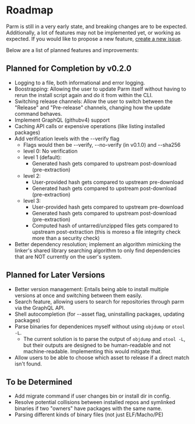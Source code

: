 # Roadmap

Parm is still in a very early state, and breaking changes are to be expected. Additionally, a lot of features may not be implemented yet, or working as expected. If you would like to propose a new feature, [create a new issue](https://github.com/yhoundz/parm/issues/new).

Below are a list of planned features and improvements:

## Planned for Completion by v0.2.0
- Logging to a file, both informational and error logging.
- Boostrapping: Allowing the user to update Parm itself without having to rerun the install script again and do it from within the CLI.
- Switching release channels: Allow the user to switch between the "Release" and "Pre-release" channels, changing how the update command behaves.
- Implement GraphQL (githubv4) support
- Caching API calls or expensive operations (like listing installed packages)
- Add verification levels with the --verify flag
	- Flags would then be --verify, --no-verify (in v0.1.0) and --sha256
	- level 0: No verification
	- level 1 (default):
		* Generated hash gets compared to upstream post-download (pre-extraction)
	- level 2:
		* User-provided hash gets compared to upstream pre-download
		* Generated hash gets compared to upstream post-download (pre-extraction)
	- level 3:
		* User-provided hash gets compared to upstream pre-download
		* Generated hash gets compared to upstream post-download (pre-extraction)
		* Computed hash of untarred/unzipped files gets compared to upstream post-extraction (this is moreso a file integrity check more than a security check)
- Better dependency resolution; implement an algorithm mimicking the linker's shared library searching algorithm to only find dependencies that are NOT currently on the user's system.

## Planned for Later Versions
- Better version management: Entails being able to install multiple versions at once and switching between them easily.
- Search feature, allowing users to search for repositories through parm via the GraphQL API.
- Shell autocompletion (for --asset flag, uninstalling packages, updating packages)
- Parse binaries for dependenices myself without using `objdump` or `otool -L`.
	- The current solution is to parse the output of `objdump` and `otool -L`, but their outputs are designed to be human-readable and not machine-readable. Implementing this would mitigate that.
- Allow users to be able to choose which asset to release if a direct match isn't found.

## To be Determined
- Add migrate command if user changes bin or install dir in config.
- Resolve potential collisions between installed repos and symlinked binaries if two "owners" have packages with the same name.
- Parsing different kinds of binary files (not just ELF/Macho/PE)
